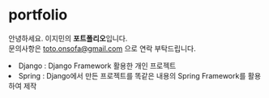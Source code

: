 # portfolio
안녕하세요. 이지민의 <b>포트폴리오</b>입니다.<br>
문의사항은 toto.onsofa@gmail.com 으로 연락 부탁드립니다.
<ui>
  <li>Django : Django Framework 활용한 개인 프로젝트</li>
  <li>Spring : Django에서 만든 프로젝트를 똑같은 내용의 Spring Framework를 활용하여 제작</li>
